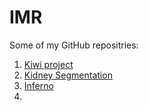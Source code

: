 # IMR

Some of my GitHub repositries:

1. [Kiwi project](https://github.com/marekkoc/Kiwi2021)
2. [Kidney Segmentation](https://github.com/MMIV-ML/KidneySegm/tree/master)
3. [Inferno](https://github.com/pglpm/inferno)
4. 
